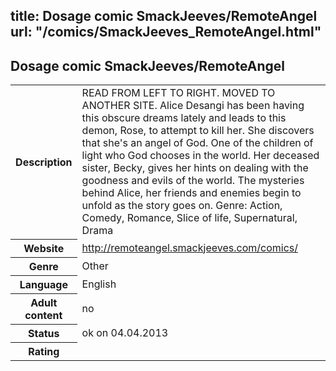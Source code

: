 title: Dosage comic SmackJeeves/RemoteAngel
url: "/comics/SmackJeeves_RemoteAngel.html"
---
Dosage comic SmackJeeves/RemoteAngel
-----------------------------------------

<table class="comicinfo">
<tr>
<th>Description</th><td>READ FROM LEFT TO RIGHT. MOVED TO ANOTHER SITE. Alice Desangi has been having this obscure dreams lately and leads to this demon, Rose, to attempt to kill her. She discovers that she's an angel of God. One of the children of light who God chooses in the world. Her deceased sister, Becky, gives her hints on dealing with the goodness and evils of the world. The mysteries behind Alice, her friends and enemies begin to unfold as the story goes on. Genre: Action, Comedy, Romance, Slice of life, Supernatural, Drama</td>
</tr>
<tr>
<th>Website</th><td><a href="http://remoteangel.smackjeeves.com/comics/">http://remoteangel.smackjeeves.com/comics/</a></td>
</tr>
<tr>
<th>Genre</th><td>Other</td>
</tr>
<tr>
<th>Language</th><td>English</td>
</tr>
<tr>
<th>Adult content</th><td>no</td>
</tr>
<tr>
<th>Status</th><td>ok on 04.04.2013</td>
</tr>
<tr>
<th>Rating</th><td><div class="g-plusone" data-size="standard" data-annotation="bubble"
 data-href="http://remoteangel.smackjeeves.com/comics/"></div></td>
</tr>
</table>
<script type="text/javascript">
  (function() {
    var po = document.createElement('script'); po.type = 'text/javascript'; po.async = true;
    po.src = 'https://apis.google.com/js/plusone.js';
    var s = document.getElementsByTagName('script')[0]; s.parentNode.insertBefore(po, s);
  })();
</script>
